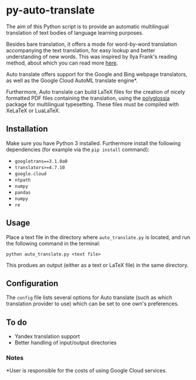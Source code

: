 # py-auto-translate
The aim of this Python script is to provide an automatic multilingual translation of text bodies of language learning purposes.

Besides bare translation, it offers a mode for word-by-word translation accompanying the text translation, for easy lookup and better understanding of new words. This was inspired by Ilya Frank's reading method, about which you can read more [here](http://english.franklang.ru/index.php?option=com_content&view=article&id=1&Itemid=11).

Auto translate offers support for the Google and Bing webpage translators, as well as the Google Cloud AutoML translate engine*.

Furthermore, Auto translate can build LaTeX files for the creation of nicely formatted PDF files containing the translation, using the [polyglossia](https://ctan.org/pkg/polyglossia) package for multilingual typesetting. These files must be compiled with XeLaTeX or LuaLaTeX.

## Installation
Make sure you have Python 3 installed.
Furthermore install the following dependencies (for example via the `pip install` command):
- `googletrans==3.1.0a0`
- `translators>=4.7.10`
- `google.cloud`
- `ntpath`
- `numpy`
- `pandas`
- `numpy`
- `re`

## Usage
Place a text file in the directory where `auto_translate.py` is located, and run the following command in the terminal:
```
python auto_translate.py <text file>
```
This produes an output (either as a text or LaTeX file) in the same directory.

## Configuration
The `config` file lists several options for Auto translate (such as which translation provider to use) which can be set to one own's preferences.

## To do
- Yandex translation support
- Better handling of input/output directories

### Notes
 *User is responsible for the costs of using Google Cloud services.